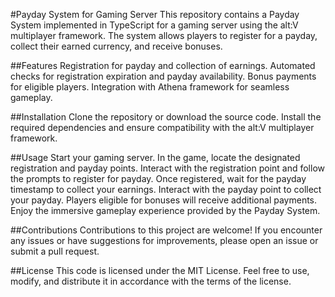 #Payday System for Gaming Server
This repository contains a Payday System implemented in TypeScript for a gaming server using the alt:V multiplayer framework. The system allows players to register for a payday, collect their earned currency, and receive bonuses.

##Features
Registration for payday and collection of earnings.
Automated checks for registration expiration and payday availability.
Bonus payments for eligible players.
Integration with Athena framework for seamless gameplay.

##Installation
Clone the repository or download the source code.
Install the required dependencies and ensure compatibility with the alt:V multiplayer framework.

##Usage
Start your gaming server.
In the game, locate the designated registration and payday points.
Interact with the registration point and follow the prompts to register for payday.
Once registered, wait for the payday timestamp to collect your earnings.
Interact with the payday point to collect your payday.
Players eligible for bonuses will receive additional payments.
Enjoy the immersive gameplay experience provided by the Payday System.

##Contributions
Contributions to this project are welcome! If you encounter any issues or have suggestions for improvements, please open an issue or submit a pull request.

##License
This code is licensed under the MIT License. Feel free to use, modify, and distribute it in accordance with the terms of the license.
